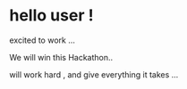 # hello user !
excited to work ...

We will win this Hackathon..

will work hard , and give everything it takes ...
